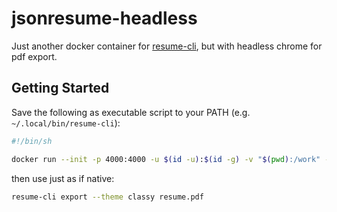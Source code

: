 # jsonresume-headless

Just another docker container for [resume-cli](https://github.com/jsonresume/resume-cli), but with headless chrome for pdf export.

## Getting Started 

Save the following as executable script to your PATH (e.g. `~/.local/bin/resume-cli`):
```sh
#!/bin/sh

docker run --init -p 4000:4000 -u $(id -u):$(id -g) -v "$(pwd):/work" -it rsteube/jsonresume-headless $@
```

then use just as if native:
```sh
resume-cli export --theme classy resume.pdf
```

